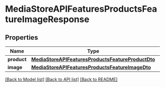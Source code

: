 # MediaStoreAPIFeaturesProductsFeatureImageResponse

## Properties
Name | Type | Description | Notes
------------ | ------------- | ------------- | -------------
**product** | [**MediaStoreAPIFeaturesProductsFeatureProductDto**](MediaStoreAPIFeaturesProductsFeatureProductDto.md) |  | [optional] 
**image** | [**MediaStoreAPIFeaturesProductsFeatureImageDto**](MediaStoreAPIFeaturesProductsFeatureImageDto.md) |  | [optional] 

[[Back to Model list]](../README.md#documentation-for-models) [[Back to API list]](../README.md#documentation-for-api-endpoints) [[Back to README]](../README.md)


